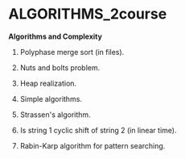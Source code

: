 # ALGORITHMS_2course
**Algorithms and Complexity**

1) Polyphase merge sort (in files).

2) Nuts and bolts problem.

3) Heap realization.

4) Simple algorithms.

5) Strassen's algorithm.

6) Is string 1 cyclic shift of string 2 (in linear time).

7) Rabin-Karp algorithm for pattern searching.
